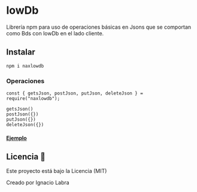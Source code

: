 # lowDb

Librería npm para uso de operaciones básicas en Jsons que se comportan como Bds con lowDb en el lado cliente.

## Instalar
```
npm i naxlowdb
```

### Operaciones 

	const { getsJson, postJson, putJson, deleteJson } = require("naxlowdb");

	getsJson()
	postJson({})
	putJson({})
	deleteJson({})


#### [Ejemplo](https://github.com/naxo25/lowDb/tree/master/ejemplo)


## Licencia 📄

Este proyecto está bajo la Licencia (MIT)

Creado por Ignacio Labra